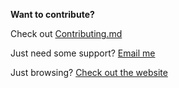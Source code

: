 **Want to contribute?**

Check out [Contributing.md](CONTRIBUTING.md)

Just need some support? [Email me](mailto:hello@onlyaviv.com?subject=Terminal%20Tools)

Just browsing? [Check out the website](https://tt.js.org)
